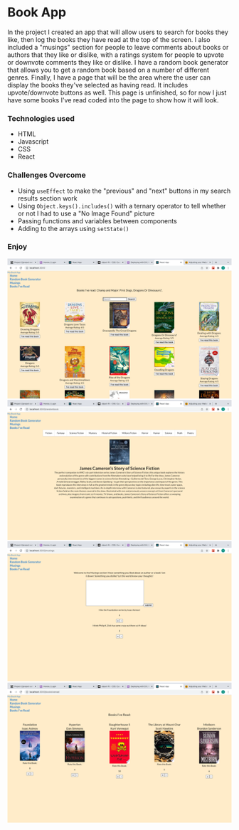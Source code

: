 # Book App
In the project I created an app that will allow users to search for books they like, then log the books they have read at the top of the screen. I also included a "musings" section for people to leave comments about books or authors that they like or dislike, with a ratings system for people to upvote or downvote comments they like or dislike. I have a random book generator that allows you to get a random book based on a number of different genres. Finally, I have a page that will be the area where the user can display the books they've selected as having read. It includes upvote/downvote buttons as well. This page is unfinished, so for now I just have some books I've read coded into the page to show how it will look.

### Technologies used
- HTML
- Javascript
- CSS
- React

### Challenges Overcome
- Using ```useEffect``` to make the "previous" and "next" buttons in my search results section work
- Using ```Object.keys().includes()``` with a ternary operator to tell whether or not I had to use a "No Image Found" picture
- Passing functions and variables between components
- Adding to the arrays using ```setState()```

### Enjoy
![img](./src/components/pics/Home.png)
![img](./src/components/pics/RandomBookGeneratorSample.png)
![img](./src/components/pics/MusingsSection.png)
![img](./src/components/pics/BooksIveReadSection.png)